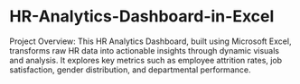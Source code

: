 # HR-Analytics-Dashboard-in-Excel
Project Overview: This HR Analytics Dashboard, built using Microsoft Excel, transforms raw HR data into actionable insights through dynamic visuals and analysis. It explores key metrics such as employee attrition rates, job satisfaction, gender distribution, and departmental performance.
